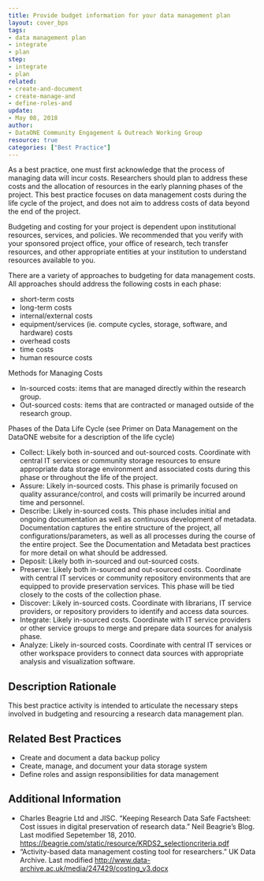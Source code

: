 ```yaml
---
title: Provide budget information for your data management plan
layout: cover_bps
tags:
- data management plan
- integrate
- plan
step:
- integrate
- plan
related:
- create-and-document
- create-manage-and
- define-roles-and
update:
- May 08, 2018
author:
- DataONE Community Engagement & Outreach Working Group
resource: true
categories: ["Best Practice"]
---
```




As a best practice, one must first acknowledge that the process of managing data will incur costs. Researchers should plan to address these costs and the allocation of resources in the early planning phases of the project. This best practice focuses on data management costs during the life cycle of the project, and does not aim to address costs of data beyond the end of the project.

Budgeting and costing for your project is dependent upon institutional resources, services, and policies. We recommended that you verify with your sponsored project office, your office of research, tech transfer resources, and other appropriate entities at your institution to understand resources available to you.

There are a variety of approaches to budgeting for data management costs. All approaches should address the following costs in each phase:
- short-term costs
- long-term costs
- internal/external costs
- equipment/services (ie. compute cycles, storage, software, and hardware) costs
- overhead costs
- time costs
- human resource costs

Methods for Managing Costs
- In-sourced costs: items that are managed directly within the research group.
- Out-sourced costs: items that are contracted or managed outside of the research group.

Phases of the Data Life Cycle (see Primer on Data Management on the DataONE website for a description of the life cycle)
- Collect: Likely both in-sourced and out-sourced costs. Coordinate with central IT services or community storage resources to ensure appropriate data storage environment and associated costs during this phase or throughout the life of the project.
- Assure: Likely in-sourced costs. This phase is primarily focused on quality assurance/control, and costs will primarily be incurred around time and personnel.
- Describe: Likely in-sourced costs. This phase includes initial and ongoing documentation as well as continuous development of metadata. Documentation captures the entire structure of the project, all configurations/parameters, as well as all processes during the course of the entire project. See the Documentation and Metadata best practices for more detail on what should be addressed.
- Deposit: Likely both in-sourced and out-sourced costs.
- Preserve: Likely both in-sourced and out-sourced costs. Coordinate with central IT services or community repository environments that are equipped to provide preservation services. This phase will be tied closely to the costs of the collection phase.
- Discover: Likely in-sourced costs. Coordinate with librarians, IT service providers, or repository providers to identify and access data sources.
- Integrate: Likely in-sourced costs. Coordinate with IT service providers or other service groups to merge and prepare data sources for analysis phase.
- Analyze: Likely in-sourced costs. Coordinate with central IT services or other workspace providers to connect data sources with appropriate analysis and visualization software.

## Description Rationale

This best practice activity is intended to articulate the necessary steps involved in budgeting and resourcing a research data management plan.

## Related Best Practices

- Create and document a data backup policy
- Create, manage, and document your data storage system
- Define roles and assign responsibilities for data management

## Additional Information

- Charles Beagrie Ltd and JISC. “Keeping Research Data Safe Factsheet: Cost issues in digital preservation of research data.” Neil Beagrie’s Blog. Last modified Sepetember 18, 2010.
https://beagrie.com/static/resource/KRDS2_selectioncriteria.pdf
- “Activity-based data management costing tool for researchers.” UK Data Archive. Last modified http://www.data-archive.ac.uk/media/247429/costing_v3.docx
